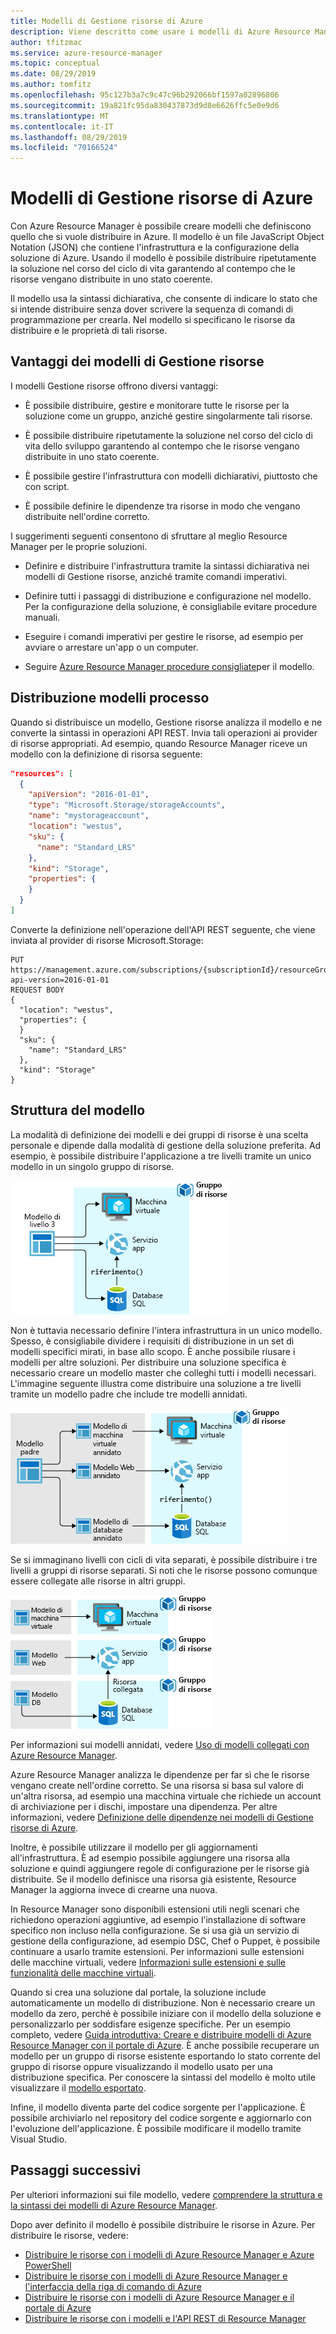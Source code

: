 ```yaml
---
title: Modelli di Gestione risorse di Azure
description: Viene descritto come usare i modelli di Azure Resource Manager per la distribuzione delle risorse.
author: tfitzmac
ms.service: azure-resource-manager
ms.topic: conceptual
ms.date: 08/29/2019
ms.author: tomfitz
ms.openlocfilehash: 95c127b3a7c9c47c96b292066bf1597a02896806
ms.sourcegitcommit: 19a821fc95da830437873d9d8e6626ffc5e0e9d6
ms.translationtype: MT
ms.contentlocale: it-IT
ms.lasthandoff: 08/29/2019
ms.locfileid: "70166524"
---
```

# <a name="azure-resource-manager-templates"></a>Modelli di Gestione risorse di Azure

Con Azure Resource Manager è possibile creare modelli che definiscono quello che si vuole distribuire in Azure. Il modello è un file JavaScript Object Notation (JSON) che contiene l'infrastruttura e la configurazione della soluzione di Azure. Usando il modello è possibile distribuire ripetutamente la soluzione nel corso del ciclo di vita garantendo al contempo che le risorse vengano distribuite in uno stato coerente.

Il modello usa la sintassi dichiarativa, che consente di indicare lo stato che si intende distribuire senza dover scrivere la sequenza di comandi di programmazione per crearla. Nel modello si specificano le risorse da distribuire e le proprietà di tali risorse.

## <a name="benefits-of-resource-manager-templates"></a>Vantaggi dei modelli di Gestione risorse

I modelli Gestione risorse offrono diversi vantaggi:

* È possibile distribuire, gestire e monitorare tutte le risorse per la soluzione come un gruppo, anziché gestire singolarmente tali risorse.

* È possibile distribuire ripetutamente la soluzione nel corso del ciclo di vita dello sviluppo garantendo al contempo che le risorse vengano distribuite in uno stato coerente.

* È possibile gestire l'infrastruttura con modelli dichiarativi, piuttosto che con script.

* È possibile definire le dipendenze tra risorse in modo che vengano distribuite nell'ordine corretto.

I suggerimenti seguenti consentono di sfruttare al meglio Resource Manager per le proprie soluzioni.

* Definire e distribuire l'infrastruttura tramite la sintassi dichiarativa nei modelli di Gestione risorse, anziché tramite comandi imperativi.

* Definire tutti i passaggi di distribuzione e configurazione nel modello. Per la configurazione della soluzione, è consigliabile evitare procedure manuali.

* Eseguire i comandi imperativi per gestire le risorse, ad esempio per avviare o arrestare un'app o un computer.

* Seguire [Azure Resource Manager procedure consigliate](template-best-practices.md)per il modello.

## <a name="template-deployment-process"></a>Distribuzione modelli processo

Quando si distribuisce un modello, Gestione risorse analizza il modello e ne converte la sintassi in operazioni API REST. Invia tali operazioni ai provider di risorse appropriati. Ad esempio, quando Resource Manager riceve un modello con la definizione di risorsa seguente:

```json
"resources": [
  {
    "apiVersion": "2016-01-01",
    "type": "Microsoft.Storage/storageAccounts",
    "name": "mystorageaccount",
    "location": "westus",
    "sku": {
      "name": "Standard_LRS"
    },
    "kind": "Storage",
    "properties": {
    }
  }
]
```

Converte la definizione nell'operazione dell'API REST seguente, che viene inviata al provider di risorse Microsoft.Storage:

```HTTP
PUT
https://management.azure.com/subscriptions/{subscriptionId}/resourceGroups/{resourceGroupName}/providers/Microsoft.Storage/storageAccounts/mystorageaccount?api-version=2016-01-01
REQUEST BODY
{
  "location": "westus",
  "properties": {
  }
  "sku": {
    "name": "Standard_LRS"
  },
  "kind": "Storage"
}
```

## <a name="template-structure"></a>Struttura del modello

La modalità di definizione dei modelli e dei gruppi di risorse è una scelta personale e dipende dalla modalità di gestione della soluzione preferita. Ad esempio, è possibile distribuire l'applicazione a tre livelli tramite un unico modello in un singolo gruppo di risorse.

![modello a tre livelli](./media/resource-group-overview/3-tier-template.png)

Non è tuttavia necessario definire l'intera infrastruttura in un unico modello. Spesso, è consigliabile dividere i requisiti di distribuzione in un set di modelli specifici mirati, in base allo scopo. È anche possibile riusare i modelli per altre soluzioni. Per distribuire una soluzione specifica è necessario creare un modello master che colleghi tutti i modelli necessari. L'immagine seguente illustra come distribuire una soluzione a tre livelli tramite un modello padre che include tre modelli annidati.

![modello a tre livelli annidati](./media/resource-group-overview/nested-tiers-template.png)

Se si immaginano livelli con cicli di vita separati, è possibile distribuire i tre livelli a gruppi di risorse separati. Si noti che le risorse possono comunque essere collegate alle risorse in altri gruppi.

![modello a livelli](./media/resource-group-overview/tier-templates.png)

Per informazioni sui modelli annidati, vedere [Uso di modelli collegati con Azure Resource Manager](resource-group-linked-templates.md).

Azure Resource Manager analizza le dipendenze per far sì che le risorse vengano create nell'ordine corretto. Se una risorsa si basa sul valore di un'altra risorsa, ad esempio una macchina virtuale che richiede un account di archiviazione per i dischi, impostare una dipendenza. Per altre informazioni, vedere [Definizione delle dipendenze nei modelli di Gestione risorse di Azure](resource-group-define-dependencies.md).

Inoltre, è possibile utilizzare il modello per gli aggiornamenti all'infrastruttura. È ad esempio possibile aggiungere una risorsa alla soluzione e quindi aggiungere regole di configurazione per le risorse già distribuite. Se il modello definisce una risorsa già esistente, Resource Manager la aggiorna invece di crearne una nuova.

In Resource Manager sono disponibili estensioni utili negli scenari che richiedono operazioni aggiuntive, ad esempio l'installazione di software specifico non incluso nella configurazione. Se si usa già un servizio di gestione della configurazione, ad esempio DSC, Chef o Puppet, è possibile continuare a usarlo tramite estensioni. Per informazioni sulle estensioni delle macchine virtuali, vedere [Informazioni sulle estensioni e sulle funzionalità delle macchine virtuali](../virtual-machines/windows/extensions-features.md?toc=%2fazure%2fvirtual-machines%2fwindows%2ftoc.json).

Quando si crea una soluzione dal portale, la soluzione include automaticamente un modello di distribuzione. Non è necessario creare un modello da zero, perché è possibile iniziare con il modello della soluzione e personalizzarlo per soddisfare esigenze specifiche. Per un esempio completo, vedere [Guida introduttiva: Creare e distribuire modelli di Azure Resource Manager con il portale di Azure](./resource-manager-quickstart-create-templates-use-the-portal.md). È anche possibile recuperare un modello per un gruppo di risorse esistente esportando lo stato corrente del gruppo di risorse oppure visualizzando il modello usato per una distribuzione specifica. Per conoscere la sintassi del modello è molto utile visualizzare il [modello esportato](./manage-resource-groups-portal.md#export-resource-groups-to-templates).

Infine, il modello diventa parte del codice sorgente per l'applicazione. È possibile archiviarlo nel repository del codice sorgente e aggiornarlo con l'evoluzione dell'applicazione. È possibile modificare il modello tramite Visual Studio.

## <a name="next-steps"></a>Passaggi successivi

Per ulteriori informazioni sui file modello, vedere [comprendere la struttura e la sintassi dei modelli di Azure Resource Manager](resource-group-authoring-templates.md).

Dopo aver definito il modello è possibile distribuire le risorse in Azure. Per distribuire le risorse, vedere:

* [Distribuire le risorse con i modelli di Azure Resource Manager e Azure PowerShell](resource-group-template-deploy.md)
* [Distribuire le risorse con i modelli di Azure Resource Manager e l'interfaccia della riga di comando di Azure](resource-group-template-deploy-cli.md)
* [Distribuire le risorse con i modelli di Azure Resource Manager e il portale di Azure](resource-group-template-deploy-portal.md)
* [Distribuire le risorse con i modelli e l'API REST di Resource Manager](resource-group-template-deploy-rest.md)

